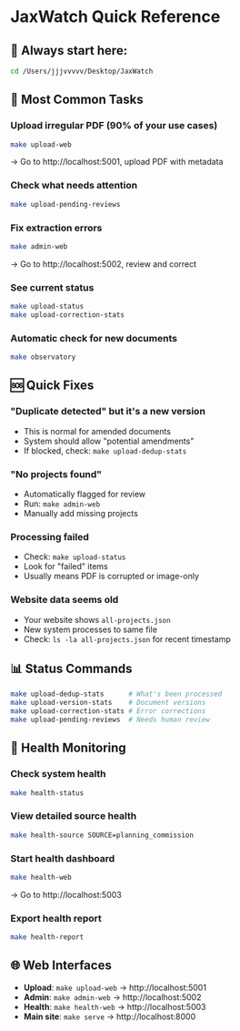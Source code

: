 # JaxWatch Quick Reference

## 📍 Always start here:
```bash
cd /Users/jjjvvvvv/Desktop/JaxWatch
```

## 🔄 Most Common Tasks

### Upload irregular PDF (90% of your use cases)
```bash
make upload-web
```
→ Go to http://localhost:5001, upload PDF with metadata

### Check what needs attention
```bash
make upload-pending-reviews
```

### Fix extraction errors
```bash
make admin-web
```
→ Go to http://localhost:5002, review and correct

### See current status
```bash
make upload-status
make upload-correction-stats
```

### Automatic check for new documents
```bash
make observatory
```

## 🆘 Quick Fixes

### "Duplicate detected" but it's a new version
- This is normal for amended documents
- System should allow "potential amendments"
- If blocked, check: `make upload-dedup-stats`

### "No projects found"
- Automatically flagged for review
- Run: `make admin-web`
- Manually add missing projects

### Processing failed
- Check: `make upload-status`
- Look for "failed" items
- Usually means PDF is corrupted or image-only

### Website data seems old
- Your website shows `all-projects.json`
- New system processes to same file
- Check: `ls -la all-projects.json` for recent timestamp

## 📊 Status Commands
```bash
make upload-dedup-stats      # What's been processed
make upload-version-stats    # Document versions
make upload-correction-stats # Error corrections
make upload-pending-reviews  # Needs human review
```

## 🏥 Health Monitoring

### Check system health
```bash
make health-status
```

### View detailed source health
```bash
make health-source SOURCE=planning_commission
```

### Start health dashboard
```bash
make health-web
```
→ Go to http://localhost:5003

### Export health report
```bash
make health-report
```

## 🌐 Web Interfaces
- **Upload**: `make upload-web` → http://localhost:5001
- **Admin**: `make admin-web` → http://localhost:5002
- **Health**: `make health-web` → http://localhost:5003
- **Main site**: `make serve` → http://localhost:8000